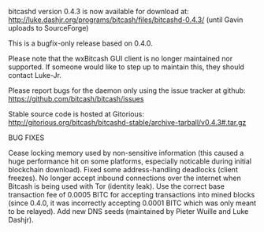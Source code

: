 bitcashd version 0.4.3 is now available for download at:
http://luke.dashjr.org/programs/bitcash/files/bitcashd-0.4.3/ (until Gavin uploads to SourceForge)

This is a bugfix-only release based on 0.4.0.

Please note that the wxBitcash GUI client is no longer maintained nor supported. If someone would like to step up to maintain this, they should contact Luke-Jr.

Please report bugs for the daemon only using the issue tracker at github:
https://github.com/bitcash/bitcash/issues

Stable source code is hosted at Gitorious:
http://gitorious.org/bitcash/bitcashd-stable/archive-tarball/v0.4.3#.tar.gz

BUG FIXES

Cease locking memory used by non-sensitive information (this caused a huge performance hit on some platforms, especially noticable during initial blockchain download).
Fixed some address-handling deadlocks (client freezes).
No longer accept inbound connections over the internet when Bitcash is being used with Tor (identity leak).
Use the correct base transaction fee of 0.0005 BITC for accepting transactions into mined blocks (since 0.4.0, it was incorrectly accepting 0.0001 BITC which was only meant to be relayed).
Add new DNS seeds (maintained by Pieter Wuille and Luke Dashjr).

